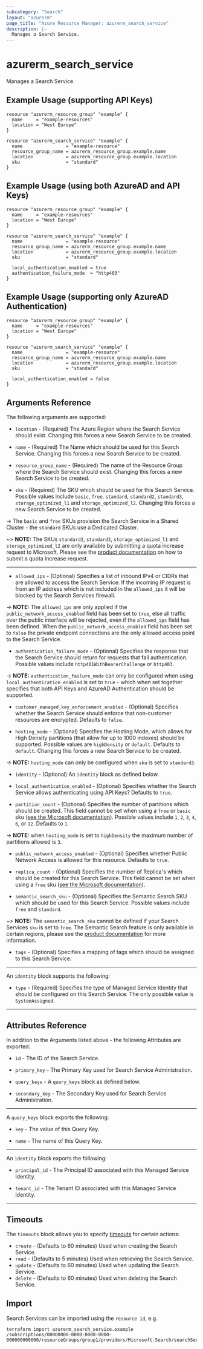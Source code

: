 ```yaml
---
subcategory: "Search"
layout: "azurerm"
page_title: "Azure Resource Manager: azurerm_search_service"
description: |-
  Manages a Search Service.
---
```


# azurerm_search_service

Manages a Search Service.

## Example Usage (supporting API Keys)

```hcl
resource "azurerm_resource_group" "example" {
  name     = "example-resources"
  location = "West Europe"
}

resource "azurerm_search_service" "example" {
  name                = "example-resource"
  resource_group_name = azurerm_resource_group.example.name
  location            = azurerm_resource_group.example.location
  sku                 = "standard"
}
```

## Example Usage (using both AzureAD and API Keys)

```hcl
resource "azurerm_resource_group" "example" {
  name     = "example-resources"
  location = "West Europe"
}

resource "azurerm_search_service" "example" {
  name                = "example-resource"
  resource_group_name = azurerm_resource_group.example.name
  location            = azurerm_resource_group.example.location
  sku                 = "standard"

  local_authentication_enabled = true
  authentication_failure_mode  = "http403"
}
```

## Example Usage (supporting only AzureAD Authentication)

```hcl
resource "azurerm_resource_group" "example" {
  name     = "example-resources"
  location = "West Europe"
}

resource "azurerm_search_service" "example" {
  name                = "example-resource"
  resource_group_name = azurerm_resource_group.example.name
  location            = azurerm_resource_group.example.location
  sku                 = "standard"

  local_authentication_enabled = false
}
```

## Arguments Reference

The following arguments are supported:

* `location` - (Required) The Azure Region where the Search Service should exist. Changing this forces a new Search Service to be created.

* `name` - (Required) The Name which should be used for this Search Service. Changing this forces a new Search Service to be created.

* `resource_group_name` - (Required) The name of the Resource Group where the Search Service should exist. Changing this forces a new Search Service to be created.

* `sku` - (Required) The SKU which should be used for this Search Service. Possible values include `basic`, `free`, `standard`, `standard2`, `standard3`, `storage_optimized_l1` and `storage_optimized_l2`. Changing this forces a new Search Service to be created.

-> The `basic` and `free` SKUs provision the Search Service in a Shared Cluster - the `standard` SKUs use a Dedicated Cluster.

~> **NOTE:** The SKUs `standard2`, `standard3`, `storage_optimized_l1` and `storage_optimized_l2` are only available by submitting a quota increase request to Microsoft. Please see the [product documentation](https://learn.microsoft.com/azure/azure-resource-manager/troubleshooting/error-resource-quota?tabs=azure-cli) on how to submit a quota increase request.

---

* `allowed_ips` - (Optional) Specifies a list of inbound IPv4 or CIDRs that are allowed to access the Search Service. If the incoming IP request is from an IP address which is not included in the `allowed_ips` it will be blocked by the Search Services firewall.

-> **NOTE:** The `allowed_ips` are only applied if the `public_network_access_enabled` field has been set to `true`, else all traffic over the public interface will be rejected, even if the `allowed_ips` field has been defined. When the `public_network_access_enabled` field has been set to `false` the private endpoint connections are the only allowed access point to the Search Service.

* `authentication_failure_mode` - (Optional) Specifies the response that the Search Service should return for requests that fail authentication. Possible values include `http401WithBearerChallenge` or `http403`.

-> **NOTE:** `authentication_failure_mode` can only be configured when using `local_authentication_enabled` is set to `true` - which when set together specifies that both API Keys and AzureAD Authentication should be supported.

* `customer_managed_key_enforcement_enabled` - (Optional) Specifies whether the Search Service should enforce that non-customer resources are encrypted. Defaults to `false`.

* `hosting_mode` - (Optional) Specifies the Hosting Mode, which allows for High Density partitions (that allow for up to 1000 indexes) should be supported. Possible values are `highDensity` or `default`. Defaults to `default`. Changing this forces a new Search Service to be created.

-> **NOTE:** `hosting_mode` can only be configured when `sku` is set to `standard3`.


* `identity` - (Optional) An `identity` block as defined below.

* `local_authentication_enabled` - (Optional) Specifies whether the Search Service allows authenticating using API Keys? Defaults to `true`.

* `partition_count` - (Optional) Specifies the number of partitions which should be created. This field cannot be set when using a `free` or `basic` sku ([see the Microsoft documentation](https://learn.microsoft.com/azure/search/search-sku-tier)). Possible values include `1`, `2`, `3`, `4`, `6`, or `12`. Defaults to `1`.

-> **NOTE:** when `hosting_mode` is set to `highDensity` the maximum number of partitions allowed is `3`.

* `public_network_access_enabled` - (Optional) Specifies whether Public Network Access is allowed for this resource. Defaults to `true`.

* `replica_count` - (Optional) Specifies the number of Replica's which should be created for this Search Service. This field cannot be set when using a `free` sku ([see the Microsoft documentation](https://learn.microsoft.com/azure/search/search-sku-tier)).

* `semantic_search_sku` - (Optional) Specifies the Semantic Search SKU which should be used for this Search Service. Possible values include `free` and `standard`.

~> **NOTE:** The `semantic_search_sku` cannot be defined if your Search Services `sku` is set to `free`. The Semantic Search feature is only available in certain regions, please see the [product documentation](https://learn.microsoft.com/azure/search/semantic-search-overview#availability-and-pricing) for more information.

* `tags` - (Optional) Specifies a mapping of tags which should be assigned to this Search Service.

---

An `identity` block supports the following:

* `type` - (Required) Specifies the type of Managed Service Identity that should be configured on this Search Service. The only possible value is `SystemAssigned`.

---

## Attributes Reference

In addition to the Arguments listed above - the following Attributes are exported:

* `id` - The ID of the Search Service.

* `primary_key` - The Primary Key used for Search Service Administration.

* `query_keys` - A `query_keys` block as defined below.

* `secondary_key` - The Secondary Key used for Search Service Administration.

---

A `query_keys` block exports the following:

* `key` - The value of this Query Key.

* `name` - The name of this Query Key.

---

An `identity` block exports the following:

* `principal_id` - The Principal ID associated with this Managed Service Identity.

* `tenant_id` - The Tenant ID associated with this Managed Service Identity.

---

## Timeouts

The `timeouts` block allows you to specify [timeouts](https://www.terraform.io/language/resources/syntax#operation-timeouts) for certain actions:

* `create` - (Defaults to 60 minutes) Used when creating the Search Service.
* `read` - (Defaults to 5 minutes) Used when retrieving the Search Service.
* `update` - (Defaults to 60 minutes) Used when updating the Search Service.
* `delete` - (Defaults to 60 minutes) Used when deleting the Search Service.

## Import

Search Services can be imported using the `resource id`, e.g.

```shell
terraform import azurerm_search_service.example /subscriptions/00000000-0000-0000-0000-000000000000/resourceGroups/group1/providers/Microsoft.Search/searchServices/service1
```
